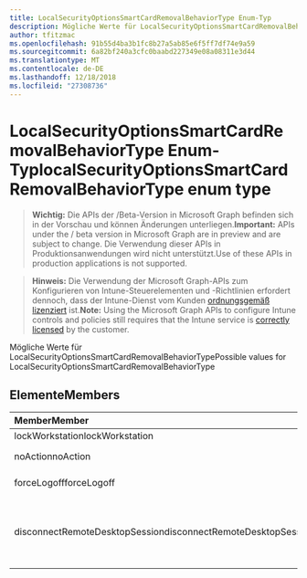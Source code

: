 ```yaml
---
title: LocalSecurityOptionsSmartCardRemovalBehaviorType Enum-Typ
description: Mögliche Werte für LocalSecurityOptionsSmartCardRemovalBehaviorType
author: tfitzmac
ms.openlocfilehash: 91b55d4ba3b1fc8b27a5ab85e6f5ff7df74e9a59
ms.sourcegitcommit: 6a82bf240a3cfc0baabd227349e08a08311e3d44
ms.translationtype: MT
ms.contentlocale: de-DE
ms.lasthandoff: 12/18/2018
ms.locfileid: "27308736"
---
```

# <a name="localsecurityoptionssmartcardremovalbehaviortype-enum-type"></a><span data-ttu-id="f9d0d-103">LocalSecurityOptionsSmartCardRemovalBehaviorType Enum-Typ</span><span class="sxs-lookup"><span data-stu-id="f9d0d-103">localSecurityOptionsSmartCardRemovalBehaviorType enum type</span></span>

> <span data-ttu-id="f9d0d-104">**Wichtig:** Die APIs der /Beta-Version in Microsoft Graph befinden sich in der Vorschau und können Änderungen unterliegen.</span><span class="sxs-lookup"><span data-stu-id="f9d0d-104">**Important:** APIs under the / beta version in Microsoft Graph are in preview and are subject to change.</span></span> <span data-ttu-id="f9d0d-105">Die Verwendung dieser APIs in Produktionsanwendungen wird nicht unterstützt.</span><span class="sxs-lookup"><span data-stu-id="f9d0d-105">Use of these APIs in production applications is not supported.</span></span>

> <span data-ttu-id="f9d0d-106">**Hinweis:** Die Verwendung der Microsoft Graph-APIs zum Konfigurieren von Intune-Steuerelementen und -Richtlinien erfordert dennoch, dass der Intune-Dienst vom Kunden [ordnungsgemäß lizenziert](https://go.microsoft.com/fwlink/?linkid=839381) ist.</span><span class="sxs-lookup"><span data-stu-id="f9d0d-106">**Note:** Using the Microsoft Graph APIs to configure Intune controls and policies still requires that the Intune service is [correctly licensed](https://go.microsoft.com/fwlink/?linkid=839381) by the customer.</span></span>

<span data-ttu-id="f9d0d-107">Mögliche Werte für LocalSecurityOptionsSmartCardRemovalBehaviorType</span><span class="sxs-lookup"><span data-stu-id="f9d0d-107">Possible values for LocalSecurityOptionsSmartCardRemovalBehaviorType</span></span>
## <a name="members"></a><span data-ttu-id="f9d0d-108">Elemente</span><span class="sxs-lookup"><span data-stu-id="f9d0d-108">Members</span></span>
|<span data-ttu-id="f9d0d-109">Member</span><span class="sxs-lookup"><span data-stu-id="f9d0d-109">Member</span></span>|<span data-ttu-id="f9d0d-110">Wert</span><span class="sxs-lookup"><span data-stu-id="f9d0d-110">Value</span></span>|<span data-ttu-id="f9d0d-111">Beschreibung</span><span class="sxs-lookup"><span data-stu-id="f9d0d-111">Description</span></span>|
|:---|:---|:---|
|<span data-ttu-id="f9d0d-112">lockWorkstation</span><span class="sxs-lookup"><span data-stu-id="f9d0d-112">lockWorkstation</span></span>|<span data-ttu-id="f9d0d-113">0</span><span class="sxs-lookup"><span data-stu-id="f9d0d-113">0</span></span>|<span data-ttu-id="f9d0d-114">Keine Aktion</span><span class="sxs-lookup"><span data-stu-id="f9d0d-114">No Action</span></span>|
|<span data-ttu-id="f9d0d-115">noAction</span><span class="sxs-lookup"><span data-stu-id="f9d0d-115">noAction</span></span>|<span data-ttu-id="f9d0d-116">1</span><span class="sxs-lookup"><span data-stu-id="f9d0d-116">1</span></span>|<span data-ttu-id="f9d0d-117">Arbeitsstation sperren</span><span class="sxs-lookup"><span data-stu-id="f9d0d-117">Lock Workstation</span></span>|
|<span data-ttu-id="f9d0d-118">forceLogoff</span><span class="sxs-lookup"><span data-stu-id="f9d0d-118">forceLogoff</span></span>|<span data-ttu-id="f9d0d-119">2</span><span class="sxs-lookup"><span data-stu-id="f9d0d-119">2</span></span>|<span data-ttu-id="f9d0d-120">Abmeldung erzwingen</span><span class="sxs-lookup"><span data-stu-id="f9d0d-120">Force Logoff</span></span>|
|<span data-ttu-id="f9d0d-121">disconnectRemoteDesktopSession</span><span class="sxs-lookup"><span data-stu-id="f9d0d-121">disconnectRemoteDesktopSession</span></span>|<span data-ttu-id="f9d0d-122">3</span><span class="sxs-lookup"><span data-stu-id="f9d0d-122">3</span></span>|<span data-ttu-id="f9d0d-123">Trennen Sie bei einer Remotesitzung Remote Desktop Services</span><span class="sxs-lookup"><span data-stu-id="f9d0d-123">Disconnect if a remote Remote Desktop Services session</span></span>|





